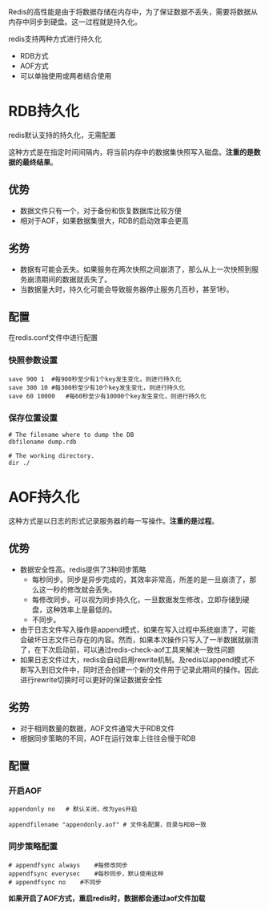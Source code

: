 Redis的高性能是由于将数据存储在内存中，为了保证数据不丢失，需要将数据从内存中同步到硬盘。这一过程就是持久化。

redis支持两种方式进行持久化

- RDB方式
- AOF方式
- 可以单独使用或两者结合使用

# RDB持久化

redis默认支持的持久化，无需配置

这种方式是在指定时间间隔内，将当前内存中的数据集快照写入磁盘。**注重的是数据的最终结果**。

## 优势

- 数据文件只有一个，对于备份和恢复数据库比较方便
- 相对于AOF，如果数据集很大，RDB的启动效率会更高

## 劣势

- 数据有可能会丢失。如果服务在两次快照之间崩溃了，那么从上一次快照到服务崩溃期间的数据就丢失了。
- 当数据量大时，持久化可能会导致服务器停止服务几百秒，甚至1秒。

## 配置

在redis.conf文件中进行配置

### 快照参数设置

```
save 900 1  #每900秒至少有1个key发生变化，则进行持久化
save 300 10 #每300秒至少有10个key发生变化，则进行持久化
save 60 10000   #每60秒至少有10000个key发生变化，则进行持久化
```

### 保存位置设置

```
# The filename where to dump the DB
dbfilename dump.rdb

# The working directory.
dir ./
```

# AOF持久化

这种方式是以日志的形式记录服务器的每一写操作。**注重的是过程**。

## 优势

- 数据安全性高。redis提供了3种同步策略
    + 每秒同步。同步是异步完成的，其效率非常高，所差的是一旦崩溃了，那么这一秒的修改就会丢失。
    + 每修改同步。可以视为同步持久化，一旦数据发生修改，立即存储到硬盘，这种效率上是最低的。
    + 不同步。
- 由于日志文件写入操作是append模式，如果在写入过程中系统崩溃了，可能会破坏日志文件已存在的内容。然而，如果本次操作只写入了一半数据就崩溃了，在下次启动前，可以通过redis-check-aof工具来解决一致性问题
- 如果日志文件过大，redis会自动启用rewrite机制。及redis以append模式不断写入到旧文件中，同时还会创建一个新的文件用于记录此期间的操作。因此进行rewrite切换时可以更好的保证数据安全性

## 劣势

- 对于相同数量的数据，AOF文件通常大于RDB文件
- 根据同步策略的不同，AOF在运行效率上往往会慢于RDB

## 配置

### 开启AOF

```
appendonly no   # 默认关闭，改为yes开启

appendfilename "appendonly.aof" # 文件名配置，目录与RDB一致
```

### 同步策略配置
```
# appendfsync always    #每修改同步
appendfsync everysec    #每秒同步，默认使用这种
# appendfsync no    #不同步
```

**如果开启了AOF方式，重启redis时，数据都会通过aof文件加载**